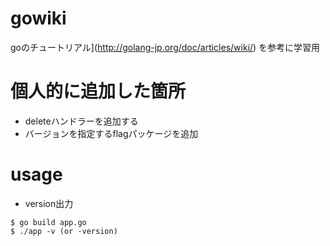 # gowiki
goのチュートリアル](http://golang-jp.org/doc/articles/wiki/) を参考に学習用

# 個人的に追加した箇所
- deleteハンドラーを追加する
- バージョンを指定するflagパッケージを追加

# usage
- version出力

```
$ go build app.go
$ ./app -v (or -version)
```
